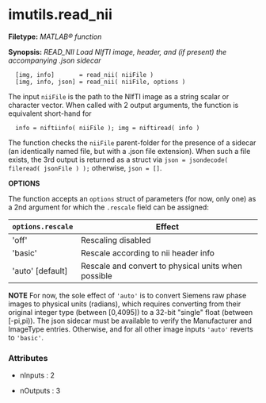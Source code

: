 # imutils.read_nii

**Filetype:** _MATLAB&reg; function_

**Synopsis:** _READ_NII Load NIfTI image, header, and (if present) the accompanying .json sidecar_

      
      [img, info]       = read_nii( niiFile )
      [img, info, json] = read_nii( niiFile, options )

The input `niiFile` is the path to the NIfTI image as a string scalar or
character vector. When called with 2 output arguments, the function is
equivalent short-hand for
      
      info = niftiinfo( niiFile ); img = niftiread( info ) 

The function checks the `niiFile` parent-folder for the presence of a
sidecar (an identically named file, but with a .json file extension).
When such a file exists, the 3rd output is returned as a struct via
`json = jsondecode( fileread( jsonFile ) );` otherwise, `json = []`.

__OPTIONS__

The function accepts an `options` struct of parameters (for now, only one)
as a 2nd argument for which the `.rescale` field can be assigned:

| `options.rescale` |  Effect                                                |
| ------------------| -------------------------------------------------------|
| 'off'             | Rescaling disabled                                     |
| 'basic'           | Rescale according to nii header info                   |
| 'auto' [default]  | Rescale and convert to physical units when possible    |

__NOTE__
For now, the sole effect of `'auto'` is to convert Siemens raw phase images
to physical units (radians), which requires converting from their original
integer type (between [0,4095]) to a 32-bit "single" float (between [-pi,pi)).
The json sidecar must be available to verify the Manufacturer and ImageType
entries. Otherwise, and for all other image inputs `'auto'` reverts to
`'basic'`.


### Attributes


- nInputs : 2

- nOutputs : 3
